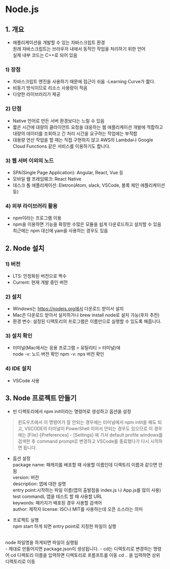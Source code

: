 # Node.js
## 1. 개요
- 애플리케이션을 개발할 수 있는 자바스크립트 환경  
원래 자바스크립트는 브라우저 내에서 동적인 작업을 처리하기 위한 언어  
실제 내부 코드는 C++로 되어 있음

### 1) 장점
- 자바스크립트 엔진을 사용하기 때문에 접근이 쉬움 -Learning Curve가 짧다.
- 비동기 방식이므로 리소스 사용량이 적음
- 다양한 라이브러리가 제공

### 2) 단점
- Native 언어로 만든 서버 환경보다는 느릴 수 있음
- 짧은 시간에 대량의 클라이언트 요청을 대응하는 웹 애플리케이션 개발에 적합하고 대량의 데이터를 조회하고 긴 처리 시간을 요구하는 작업에는 부적합
- 대용량 연산 작업을 할 때는 직접 구현하지 않고 AWS의 Lambda나 Google Cloud Functions 같은 서비스를 이용하기도 합니다.

### 3) 웹 서버 이외의 노드
- SPA(Single Page Application): Angular, React, Vue 등
- 모바일 웹 프레임웨크: React Native
- 데스크 톱 애플리케이션: Eletron(Atom, slack, VSCode, 블록 체인 애플리케이션 등)

### 4) 외부 라이브러리 활용
- npm이라는 프로그램 이용
- npm을 이용하면 기능을 확장한 수많은 모듈을 쉽게 다운로드하고 설치할 수 있음  
최근에는 npm 대신에 yam을 사용하는 경우도 있음

## 2. Node 설치
### 1) 버전
- LTS: 안정화된 버전으로 짝수
- Current: 현재 개발 중인 버전

### 2) 설치
- Windows는 https://nodejs.org에서 다운로드 받이서 설치
- Mac은 다운로드 받아서 설치하거나 brew install node로 설치 가능(후자 추천)
- 환경 변수: 설정된 디렉토리의 프로그램은 이름만으로  실행할 수 있도록 해줍니다.

### 3) 설치 확인
- 터미널(Mac에서는 응용 프로그램 > 유틸리티 > 터미널)에    
node -v: 노드 버전 확인
npm -v: nps 버전 확인

### 4) IDE 설치
- VSCode 사용

## 3. Node 프로젝트 만들기
- 빈 디렉토리에서 npm init이라는 명령어로 생성하고 옵션을 설정

>윈도우즈에서 이 명령어가 잘 안되는 경우에는 터미널에서 npm  intit을 해도 되고, VSCODE의 터미널이 PowerShell 이어서 안되는 경우도 있으므로 이 경우에는 [File]-[Preferences] - [Settings] 에 가서 default profile windows를 검색한 후 command prompt로 변경하고 VSCode를 종료했다가 다시 시작하면 됩니다.
- 옵션 설정  
package name: 패캐지를 배포할 때 사용할 이름인데 디렉토리 이름과 같으면 안됨  
version: 버전  
description: 앱에 대한 설명  
entry point:시작하는 파일 이름(앱의 출발점을 index.js 나 App.js를 많이 사용)  
test commandL 앱을 테스트 할 때 사용할 URL  
keywords: 패키지가 배포된 경우 사용할 검색어  
author: 제작자
license: ISC나 MIT를 사용하는데 오픈 소스라는 의미  

- 프로젝트 실행  
npm start 하게 되면 entry point로 지정한 파일이 실행  
<br/>
node 파일명을 하게되면 파일이 실행됨  
<br/>
- 제대로 만들어지면 package.json이 생성됩니다.
- cd는 디렉토리로 변경하는 명령어  
cd 디렉토리 이름을 입력하면 디렉토리로 프롬프트를 이동  
cd .. 을 입력하면 상위 디렉토리로 이동

